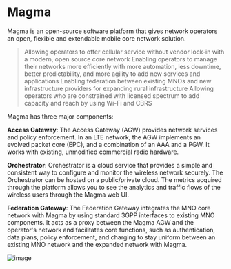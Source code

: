# Magma
Magma is an open-source software platform that gives network operators an open, flexible and extendable mobile core network solution.
   > Allowing operators to offer cellular service without vendor lock-in with a modern, open source core network
   > Enabling operators to manage their networks more efficiently with more automation, less downtime, better predictability, and more agility to add new services and applications
   > Enabling federation between existing MNOs and new infrastructure providers for expanding rural infrastructure
   > Allowing operators who are constrained with licensed spectrum to add capacity and reach by using Wi-Fi and CBRS

Magma has three major components:

**Access Gateway**: The Access Gateway (AGW) provides network services and policy enforcement. In an LTE network, the AGW implements an evolved packet core (EPC), and a combination of an AAA and a PGW. It works with existing, unmodified commercial radio hardware.

**Orchestrator**: Orchestrator is a cloud service that provides a simple and consistent way to configure and monitor the wireless network securely. The Orchestrator can be hosted on a public/private cloud. The metrics acquired through the platform allows you to see the analytics and traffic flows of the wireless users through the Magma web UI.

**Federation Gateway**: The Federation Gateway integrates the MNO core network with Magma by using standard 3GPP interfaces to existing MNO components. It acts as a proxy between the Magma AGW and the operator's network and facilitates core functions, such as authentication, data plans, policy enforcement, and charging to stay uniform between an existing MNO network and the expanded network with Magma.

![image](https://user-images.githubusercontent.com/89023967/142890842-01333f77-a9a4-4c6f-a51e-a4e7e8439695.png)

